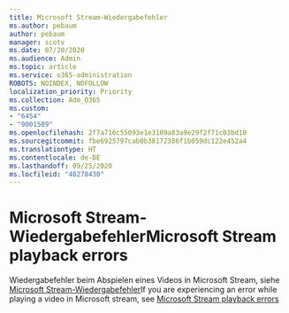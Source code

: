 ```yaml
---
title: Microsoft Stream-Wiedergabefehler
ms.author: pebaum
author: pebaum
manager: scotv
ms.date: 07/20/2020
ms.audience: Admin
ms.topic: article
ms.service: o365-administration
ROBOTS: NOINDEX, NOFOLLOW
localization_priority: Priority
ms.collection: Adm_O365
ms.custom:
- "6454"
- "9001509"
ms.openlocfilehash: 2f7a716c55093e1e3109a83a9e29f2f71c03bd10
ms.sourcegitcommit: fbe6925797cab0b38172386f1b059dc122e452a4
ms.translationtype: HT
ms.contentlocale: de-DE
ms.lasthandoff: 09/25/2020
ms.locfileid: "48278430"
---
```

# <a name="microsoft-stream-playback-errors"></a><span data-ttu-id="d0e76-102">Microsoft Stream-Wiedergabefehler</span><span class="sxs-lookup"><span data-stu-id="d0e76-102">Microsoft Stream playback errors</span></span>

<span data-ttu-id="d0e76-103">Wiedergabefehler beim Abspielen eines Videos in Microsoft Stream, siehe [Microsoft Stream-Wiedergabefehler](https://docs.microsoft.com/stream/portal-understanding-playback-errors)</span><span class="sxs-lookup"><span data-stu-id="d0e76-103">If you are experiencing an error while playing a video in Microsoft stream, see [Microsoft Stream playback errors](https://docs.microsoft.com/stream/portal-understanding-playback-errors)</span></span>